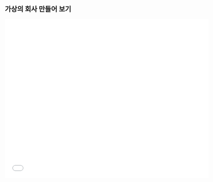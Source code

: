 ## 가상의 회사 만들어 보기

<iframe src="../.gitbook/assets/lets-make-unicorn.key" width="640" height="500" frameborder="0" allowfullscreen="1" referrer="no-referrer"></iframe>